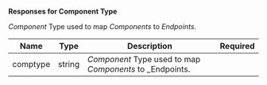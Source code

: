 **Responses for Component Type**

_Component_ Type used  to map _Components_ to _Endpoints_.

| Name | Type | Description | Required |
| ---- | ---- | ----------- | -------- |
| comptype | string | _Component_  Type used to map _Components_ to _Endpoints. |  |